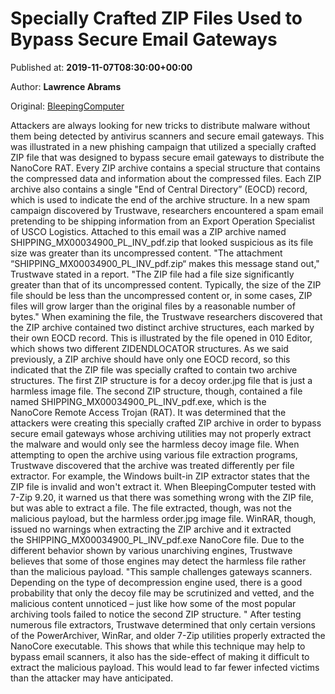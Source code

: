 
# Specially Crafted ZIP Files Used to Bypass Secure Email Gateways

Published at: **2019-11-07T08:30:00+00:00**

Author: **Lawrence Abrams**

Original: [BleepingComputer](https://www.bleepingcomputer.com/news/security/specially-crafted-zip-files-used-to-bypass-secure-email-gateways/)

Attackers are always looking for new tricks to distribute malware without them being detected by antivirus scanners and secure email gateways. This was illustrated in a new phishing campaign that utilized a specially crafted ZIP file that was designed to bypass secure email gateways to distribute the NanoCore RAT.
Every ZIP archive contains a special structure that contains the compressed data and information about the compressed files. Each ZIP archive also contains a single "End of Central Directory” (EOCD) record, which is used to indicate the end of the archive structure.
In a new spam campaign discovered by Trustwave, researchers encountered a spam email pretending to be shipping information from an Export Operation Specialist of USCO Logistics.
Attached to this email was a ZIP archive named SHIPPING_MX00034900_PL_INV_pdf.zip that looked suspicious as its file size was greater than its uncompressed content.
"The attachment “SHIPPING_MX00034900_PL_INV_pdf.zip“ makes this message stand out," Trustwave stated in a report. "The ZIP file had a file size significantly greater than that of its uncompressed content. Typically, the size of the ZIP file should be less than the uncompressed content or, in some cases, ZIP files will grow larger than the original files by a reasonable number of bytes."
When examining the file, the Trustwave researchers discovered that the ZIP archive contained two distinct archive structures, each marked by their own EOCD record.
This is illustrated by the file opened in 010 Editor, which shows two different ZIDENDLOCATOR structures.
As we said previously, a ZIP archive should have only one EOCD record, so this indicated that the ZIP file was specially crafted to contain two archive structures.
The first ZIP structure is for a decoy order.jpg file that is just a harmless image file. The second ZIP structure, though, contained a file named SHIPPING_MX00034900_PL_INV_pdf.exe, which is the NanoCore Remote Access Trojan (RAT).
It was determined that the attackers were creating this specially crafted ZIP archive in order to bypass secure email gateways whose archiving utilities may not properly extract the malware and would only see the harmless decoy image file.
When attempting to open the archive using various file extraction programs, Trustwave discovered that the archive was treated differently per file extractor.
For example, the Windows built-in ZIP extractor states that the ZIP file is invalid and won't extract it.
When BleepingComputer tested with 7-Zip 9.20, it warned us that there was something wrong with the ZIP file, but was able to extract a file.
The file extracted, though, was not the malicious payload, but the harmless order.jpg image file.
WinRAR, though, issued no warnings when extracting the ZIP archive and it extracted the SHIPPING_MX00034900_PL_INV_pdf.exe NanoCore file.
Due to the different behavior shown by various unarchiving engines, Trustwave believes that some of those engines may detect the harmless file rather than the malicious payload.
"This sample challenges gateways scanners. Depending on the type of decompression engine used, there is a good probability that only the decoy file may be scrutinized and vetted, and the malicious content unnoticed – just like how some of the most popular archiving tools failed to notice the second ZIP structure. "
After testing numerous file extractors, Trustwave determined that only certain versions of the PowerArchiver, WinRar, and older 7-Zip utilities properly extracted the NanoCore executable.
This shows that while this technique may help to bypass email scanners, it also has the side-effect of making it difficult to extract the malicious payload. This would lead to far fewer infected victims than the attacker may have anticipated.
